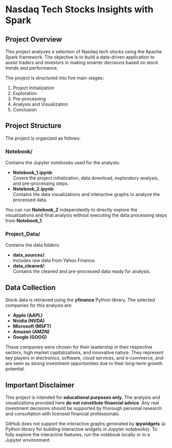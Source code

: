 # Nasdaq Tech Stocks Insights with Spark

## Project Overview
This project analyzes a selection of Nasdaq tech stocks using the Apache Spark framework. The objective is to build a data-driven application to assist traders and investors in making smarter decisions based on stock trends and performance.

The project is structured into five main stages:
1. Project Initialization
2. Exploration
3. Pre-processing
4. Analysis and Visualization
5. Conclusion

## Project Structure
The project is organized as follows:

### Notebook/
Contains the Jupyter notebooks used for the analysis:
- **Notebook_1.ipynb**:  
  Covers the project initialization, data download, exploratory analysis, and pre-processing steps.
- **Notebook_2.ipynb**:  
  Contains the data visualizations and interactive graphs to analyze the processed data.

You can run **Notebook_2** independently to directly explore the visualizations and final analysis without executing the data processing steps from **Notebook_1**.

### Project_Data/
Contains the data folders:
- **data_sources/**:  
  Includes raw data from Yahoo Finance.
- **data_cleaned/**:  
  Contains the cleaned and pre-processed data ready for analysis.

## Data Collection
Stock data is retrieved using the **yfinance** Python library. The selected companies for this analysis are:
- **Apple (AAPL)**
- **Nvidia (NVDA)**
- **Microsoft (MSFT)**
- **Amazon (AMZN)**
- **Google (GOOG)**

These companies were chosen for their leadership in their respective sectors, high market capitalizations, and innovative nature. They represent key players in electronics, software, cloud services, and e-commerce, and are seen as strong investment opportunities due to their long-term growth potential.

## Important Disclaimer
This project is intended for **educational purposes only**. The analysis and visualizations provided here **do not constitute financial advice**. Any real investment decisions should be supported by thorough personal research and consultation with licensed financial professionals.

GitHub does not support the interactive graphs generated by **ipywidgets** (a Python library for building interactive widgets in Jupyter notebooks). To fully explore the interactive features, run the notebook locally or in a Jupyter environment.
